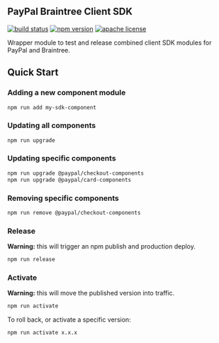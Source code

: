 PayPal Braintree Client SDK
---------------------------

[![build status][build-badge]][build]
[![npm version][version-badge]][package]
[![apache license][license-badge]][license]

[build-badge]: https://img.shields.io/github/workflow/status/paypal/paypal-sdk-release/build?logo=github&style=flat-square
[build]: https://github.com/paypal/paypal-sdk-release/actions?query=workflow%3Abuild
[version-badge]: https://img.shields.io/npm/v/@paypal/sdk-release.svg?style=flat-square
[package]: https://www.npmjs.com/package/@paypal/sdk-release
[license-badge]: https://img.shields.io/github/license/paypal/paypal-sdk-release.svg?style=flat-square
[license]: https://github.com/paypal/paypal-sdk-release/blob/master/LICENSE

Wrapper module to test and release combined client SDK modules for PayPal and Braintree.

## Quick Start

### Adding a new component module

```bash
npm run add my-sdk-component
```

### Updating all components

```bash
npm run upgrade
```

### Updating specific components

```bash
npm run upgrade @paypal/checkout-components
npm run upgrade @paypal/card-components
```

### Removing specific components

```bash
npm run remove @paypal/checkout-components
```

### Release

**Warning:** this will trigger an npm publish and production deploy.

```bash
npm run release
```

### Activate

**Warning:** this will move the published version into traffic.

```bash
npm run activate
```

To roll back, or activate a specific version:

```bash
npm run activate x.x.x
```
